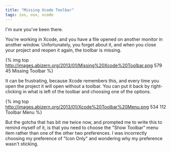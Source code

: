 ```yaml
---
title: "Missing Xcode Toolbar"
tags: ios, osx, xcode
---
```


I'm sure you've been there.

You're working in Xcode, and you have a file opened on another monitor in
another window. Unfortunately, you forget about it, and when you close your
project and reopen it again, the toolbar is missing.

<!-- more -->

{% img top http://images.abizern.org/2013/01/Missing%20Xcode%20Toolbar.png 579 45  Missing Toolbar %}

It can be frustrating, because Xcode remembers this, and every time you open the
project it will open without a toolbar. You can put it back by right-clicking in
what is left of the toolbar and choosing one of the options.

{% img top http://images.abizern.org/2013/01/Xcode%20Toolbar%20Menu.png 534 112  Toolbar Menu %}

But the gotcha that has bit me twice now, and prompted me to write this to
remind myself of it, is that you need to choose the "Show Toolbar" menu item
rather than one of the other two preferences. I was incorrectly choosing my
preference of "Icon Only" and wondering why my preference wasn't sticking.
